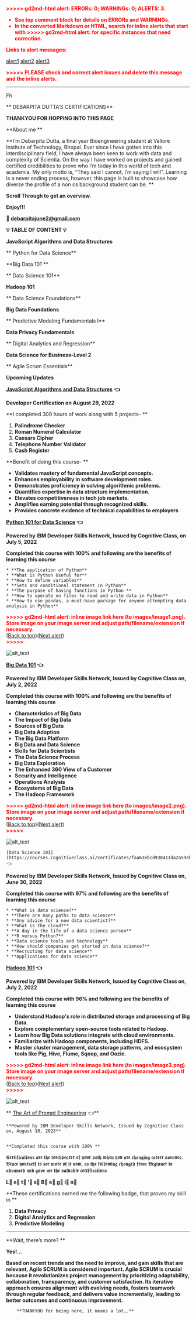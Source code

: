 <!-----

You have some errors, warnings, or alerts. If you are using reckless mode, turn it off to see inline alerts.
* ERRORs: 0
* WARNINGs: 0
* ALERTS: 3

Conversion time: 1.493 seconds.


Using this Markdown file:

1. Paste this output into your source file.
2. See the notes and action items below regarding this conversion run.
3. Check the rendered output (headings, lists, code blocks, tables) for proper
   formatting and use a linkchecker before you publish this page.

Conversion notes:

* Docs to Markdown version 1.0β35
* Thu Feb 08 2024 11:24:00 GMT-0800 (PST)
* Source doc: Certification
* This document has images: check for >>>>>  gd2md-html alert:  inline image link in generated source and store images to your server. NOTE: Images in exported zip file from Google Docs may not appear in  the same order as they do in your doc. Please check the images!

----->


<p style="color: red; font-weight: bold">>>>>>  gd2md-html alert:  ERRORs: 0; WARNINGs: 0; ALERTS: 3.</p>
<ul style="color: red; font-weight: bold"><li>See top comment block for details on ERRORs and WARNINGs. <li>In the converted Markdown or HTML, search for inline alerts that start with >>>>>  gd2md-html alert:  for specific instances that need correction.</ul>

<p style="color: red; font-weight: bold">Links to alert messages:</p><a href="#gdcalert1">alert1</a>
<a href="#gdcalert2">alert2</a>
<a href="#gdcalert3">alert3</a>

<p style="color: red; font-weight: bold">>>>>> PLEASE check and correct alert issues and delete this message and the inline alerts.<hr></p>




Fh


**       DEBARPITA DUTTA’S CERTIFICATIONS**


**THANKYOU FOR HOPPING INTO THIS PAGE**


**About me **


**I’m Debarpita Dutta, a final year Bioengineering student at Vellore Institute of Technology, Bhopal. Ever since I have gotten into this interdisciplinary field, I have always been keen to work with data and complexity of Scientia. On the way I have worked on projects and gained certified credibilities to prove who I’m today in this world of tech and academia. My only motto is, “They said I cannot, I’m saying I will”. Learning is a never ending process, however, this page is built to showcase how diverse the profile of a non cs background student can be. **


**Scroll Through to get an overview.**


**Enjoy!!!**


**📩 [debarpitajune2@gmail.com](mailto:debarpitajune2@gmail.com)**





**💡                             TABLE OF CONTENT                            💡**


**JavaScript Algorithms and Data Structures**


**                                                                                                      Python for Data Science**


**Big Data 101                                        **


**                                                                                                                     Data Science 101**


**Hadoop 101**


**                                                                                                  Data Science Foundations**


**Big Data Foundations**


**                                                                             Predictive Modeling Fundamentals I**


**Data Privacy Fundamentals**


**                                                                                     Digital Analytics and Regression**


**Data Science for Business-Level 2**


**                                                                                                        Agile Scrum Essentials**


**Upcoming Updates**


**[JavaScript Algorithms and Data Structures](https://www.freecodecamp.org/certification/Debarpita/javascript-algorithms-and-data-structures) 👈**


**Developer Certification on August 29, 2022**


**I completed 300 hours of work along with 5 projects- **



1. **Palindrome Checker**
2. **Roman Numeral Calculator**
3. **Caesars Cipher**
4. **Telephone Number Validator**
5. **Cash Register**

**Benefit of doing this course- **



* **Validates mastery of fundamental JavaScript concepts.**
* **Enhances employability in software development roles.**
* **Demonstrates proficiency in solving algorithmic problems.**
* **Quantifies expertise in data structure implementation.**
* **Elevates competitiveness in tech job markets.**
* **Amplifies earning potential through recognized skills.**
* **Provides concrete evidence of technical capabilities to employers**

    


**[Python 101 for Data Science](https://courses.cognitiveclass.ai/certificates/f89ba716b0e4419cb765bc2609073677) 👈**


**Powered by IBM Developer Skills Network, Issued by Cognitive Class, on July 5, 2022**

**Completed this course with 100% and following are the benefits of learning this course**



    * **The application of Python**
    * **What is Python Useful for**
    * **How to define variables**
    * **Sets and conditional statement in Python**
    * **The purpose of having functions in Python **
    * **How to operate on files to read and write data in Python**
    * **How to use pandas, a must-have package for anyone attempting data analysis in Python**

    




<p id="gdcalert1" ><span style="color: red; font-weight: bold">>>>>>  gd2md-html alert: inline image link here (to images/image1.png). Store image on your image server and adjust path/filename/extension if necessary. </span><br>(<a href="#">Back to top</a>)(<a href="#gdcalert2">Next alert</a>)<br><span style="color: red; font-weight: bold">>>>>> </span></p>


![alt_text](images/image1.png "image_tooltip")


**[Big Data 101](https://courses.cognitiveclass.ai/certificates/aa6a8e9b1d104537aac110a885666c36) 👈**

**Powered by IBM Developer Skills Network, Issued by Cognitive Class on, July 2, 2022**

**Completed this course with 100% and following are the benefits of learning this course**



* **Characteristics of Big Data**
* **The Impact of Big Data**
* **Sources of Big Data**
* **Big Data Adoption**
* **The Big Data Platform**
* **Big Data and Data Science**
* **Skills for Data Scientists**
* **The Data Science Process**
* **Big Data Exploration**
* **The Enhanced 360 View of a Customer**
* **Security and Intelligence**
* **Operations Analysis**
* **Ecosystems of Big Data**
* **The Hadoop Framework**

    

<p id="gdcalert2" ><span style="color: red; font-weight: bold">>>>>>  gd2md-html alert: inline image link here (to images/image2.png). Store image on your image server and adjust path/filename/extension if necessary. </span><br>(<a href="#">Back to top</a>)(<a href="#gdcalert3">Next alert</a>)<br><span style="color: red; font-weight: bold">>>>>> </span></p>


![alt_text](images/image2.png "image_tooltip")



    [Data Science 101](https://courses.cognitiveclass.ai/certificates/faa63ebcd930411da2a59eb2b4911171) 👈


**Powered by IBM Developer Skills Network, Issued by Cognitive Class on, June 30, 2022**

**Completed this course with 97% and following are the benefits of learning this course**



    * **What is data science?**
    * **There are many paths to data science**
    * **Any advice for a new data scientist?**
    * **What is the cloud?**
    * **A day in the life of a data science person**
    * **R versus Python?**
    * **Data science tools and technology**
    * **How should companies get started in data science?**
    * **Recruiting for data science**
    * **Applications for data science**

**[Hadoop 101](https://courses.cognitiveclass.ai/certificates/92f4483f25704d069bf2148335865912) 👈**


**Powered by IBM Developer Skills Network, Issued by Cognitive Class on, July 2, 2022**

**Completed this course with 96% and following are the benefits of learning this course**



* **Understand Hadoop's role in distributed storage and processing of Big Data.**
* **Explore complementary open-source tools related to Hadoop.**
* **Learn how Big Data solutions integrate with cloud environments.**
* **Familiarize with Hadoop components, including HDFS.**
* **Master cluster management, data storage patterns, and ecosystem tools like Pig, Hive, Flume, Sqoop, and Oozie.**

<p id="gdcalert3" ><span style="color: red; font-weight: bold">>>>>>  gd2md-html alert: inline image link here (to images/image3.png). Store image on your image server and adjust path/filename/extension if necessary. </span><br>(<a href="#">Back to top</a>)(<a href="#gdcalert4">Next alert</a>)<br><span style="color: red; font-weight: bold">>>>>> </span></p>


![alt_text](images/image3.png "image_tooltip")


**                                                   [The Art of Prompt Engineering](https://courses.cognitiveclass.ai/certificates/40616ee989b546d191a765928a05fcf4) 👈**


    **Powered by IBM Developer Skills Network, Issued by Cognitive Class on, August 10, 2023**


    **Completed this course with 100% **





𝕮𝖊𝖗𝖙𝖎𝖋𝖎𝖈𝖆𝖙𝖎𝖔𝖓𝖘 𝖆𝖗𝖊 𝖙𝖍𝖊 𝖙𝖔𝖗𝖈𝖍𝖇𝖊𝖆𝖗𝖊𝖗 𝖔𝖋 𝖞𝖔𝖚𝖗 𝖕𝖆𝖙𝖍 𝖜𝖍𝖊𝖓 𝖞𝖔𝖚 𝖆𝖗𝖊 𝖈𝖍𝖆𝖓𝖌𝖎𝖓𝖌 𝖈𝖆𝖗𝖊𝖊𝖗 𝖆𝖛𝖊𝖓𝖚𝖊𝖘. 𝕭𝖗𝖆𝖈𝖊 𝖞𝖔𝖚𝖗𝖘𝖊𝖑𝖋 𝖙𝖔 𝖘𝖊𝖊 𝖒𝖔𝖗𝖊 𝖔𝖋 𝖎𝖙 𝖓𝖔𝖜, 𝖆𝖘 𝖙𝖍𝖊 𝖋𝖔𝖑𝖑𝖔𝖜𝖎𝖓𝖌  𝖈𝖍𝖆𝖓𝖌𝖊𝖉 𝖋𝖗𝖔𝖒 𝕭𝖊𝖌𝖎𝖓𝖓𝖊𝖗 𝖙𝖔 𝖆𝖉𝖛𝖆𝖓𝖈𝖊𝖉 𝖆𝖓𝖉 𝖌𝖆𝖛𝖊 𝖒𝖊 𝖙𝖍𝖊 𝖛𝖆𝖑𝖚𝖆𝖇𝖑𝖊 𝖈𝖊𝖗𝖙𝖎𝖋𝖎𝖈𝖆𝖙𝖎𝖔𝖓𝖘


**L⃣   e⃣   t⃣   ’⃣   s⃣    B⃣   e⃣   g⃣   i⃣   n⃣**








**These certifications earned me the following badge, that proves my skill in **



1. **Data Privacy**
2. **Digital Analytics and Regression**
3. **Predictive Modeling**




---

**Wait, there’s more? **

**Yes!...**

**Based on recent trends and the need to improve, and gain skills that are relevant, Agile SCRUM is considered important. Agile SCRUM is crucial because it revolutionizes project management by prioritizing adaptability, collaboration, transparency, and customer satisfaction. Its iterative approach ensures alignment with evolving needs, fosters teamwork through regular feedback, and delivers value incrementally, leading to better outcomes and continuous improvement.**




        **THANKYOU for being here, it means a lot….**
